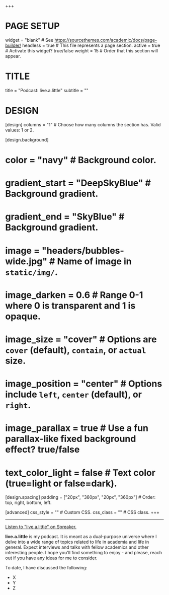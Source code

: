 +++
# PAGE SETUP
widget                = "blank"                               # See https://sourcethemes.com/academic/docs/page-builder/
headless              = true                                  # This file represents a page section.
active                = true                                  # Activate this widget? true/false
weight                = 15                                    # Order that this section will appear.

# TITLE
title                 = "Podcast: live.a.little"
subtitle              = ""

# DESIGN
[design]
  columns             = "1"                                   # Choose how many columns the section has. Valid values: 1 or 2.

[design.background]
  # color             = "navy"                                # Background color. 
  # gradient_start    = "DeepSkyBlue"                         # Background gradient.
  # gradient_end      = "SkyBlue"                             # Background gradient.
  # image             = "headers/bubbles-wide.jpg"            # Name of image in `static/img/`.
  # image_darken      = 0.6                                   # Range 0-1 where 0 is transparent and 1 is opaque.
  # image_size        = "cover"                               # Options are `cover` (default), `contain`, or `actual` size.
  # image_position    = "center"                              # Options include `left`, `center` (default), or `right`.
  # image_parallax    = true                                  # Use a fun parallax-like fixed background effect? true/false
  # text_color_light  = false                                 # Text color (true=light or false=dark).

[design.spacing]
  padding             = ["20px", "360px", "20px", "360px"]    # Order: top, right, bottom, left.

[advanced]
 css_style            = ""                                    # Custom CSS. 
 css_class            = ""                                    # CSS class.
+++

<hr>

<a class="spreaker-player" href="https://www.spreaker.com/show/live-a-little" data-resource="episode_id=24789146" data-width="100%" data-height="350px" data-theme="light" data-playlist="show" data-playlist-continuous="false" data-autoplay="false" data-live-autoplay="false" data-chapters-image="true" data-episode-image-position="right" data-hide-logo="false" data-hide-likes="false" data-hide-comments="false" data-hide-sharing="false" data-hide-download="true">Listen to "live.a.little" on Spreaker. <script async src="https://widget.spreaker.com/widgets.js"></script></a>



**live.a.little** is my podcast. It is meant as a dual-purpose universe where I delve into a wide range of topics related to life in academia and life in general. Expect interviews and talks with fellow academics and other interesting people. I hope you'll find something to enjoy - and please, reach out if you have any ideas for me to consider.

To date, I have discussed the following:
- X
- Y
- Z
